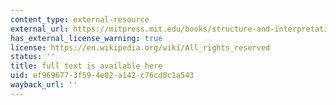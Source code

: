 ```yaml
---
content_type: external-resource
external_url: https://mitpress.mit.edu/books/structure-and-interpretation-classical-mechanics
has_external_license_warning: true
license: https://en.wikipedia.org/wiki/All_rights_reserved
status: ''
title: full text is available here
uid: ef969677-3f59-4e02-a142-c76cd0c1a543
wayback_url: ''
---
```

